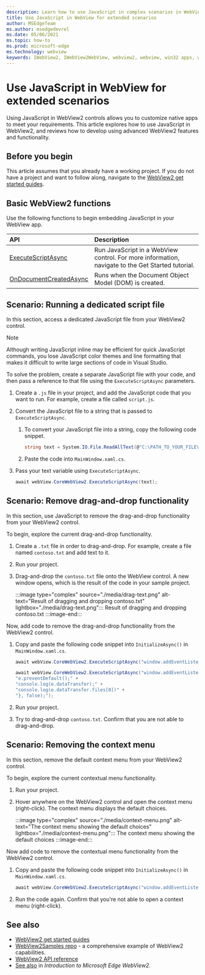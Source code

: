 ```yaml
---
description: Learn how to use JavaScript in complex scenarios in WebView2 apps
title: Use JavaScript in WebView for extended scenarios
author: MSEdgeTeam
ms.author: msedgedevrel
ms.date: 05/06/2021
ms.topic: how-to
ms.prod: microsoft-edge
ms.technology: webview
keywords: IWebView2, IWebView2WebView, webview2, webview, win32 apps, win32, edge, ICoreWebView2, ICoreWebView2Host, browser control, edge html
---
```

# Use JavaScript in WebView for extended scenarios

Using JavaScript in WebView2 controls allows you to customize native apps to meet your requirements.  This article explores how to use JavaScript in WebView2, and reviews how to develop using advanced WebView2 features and functionality.


<!-- ====================================================================== -->
## Before you begin

This article assumes that you already have a working project.  If you do not have a project and want to follow along, navigate to the [WebView2 get started guides][Webview2MainGetStarted].


<!-- ====================================================================== -->
## Basic WebView2 functions

Use the following functions to begin embedding JavaScript in your WebView app.

| API  | Description  |
|:--- |:--- |
| [ExecuteScriptAsync][Webview2ReferenceWpfMicrosoftWebExecutescriptasync] | Run JavaScript in a WebView control. For more information, navigate to the Get Started tutorial. |
| [OnDocumentCreatedAsync][Webview2ReferenceWin32Icorewebview2Addscripttoexecuteondocumentcreated] | Runs when the Document Object Model (DOM) is created. |


<!-- ====================================================================== -->
## Scenario: Running a dedicated script file

In this section, access a dedicated JavaScript file from your WebView2 control.

> [!NOTE]
> Although writing JavaScript inline may be efficient for quick JavaScript commands, you lose JavaScript color themes and line formatting that makes it difficult to write large sections of code in Visual Studio.

To solve the problem, create a separate JavaScript file with your code, and then pass a reference to that file using the `ExecuteScriptAsync` parameters.

1.  Create a `.js` file in your project, and add the JavaScript code that you want to run.  For example, create a file called `script.js`.
1.  Convert the JavaScript file to a string that is passed to `ExecuteScriptAsync`.
    1.  To convert your JavaScript file into a string, copy the following code snippet.

        ```csharp
        string text = System.IO.File.ReadAllText(@"C:\PATH_TO_YOUR_FILE\script.js");
        ```

    1.  Paste the code into `MainWindow.xaml.cs`.
1.  Pass your text variable using `ExecuteScriptAsync`.

    ```csharp
    await webView.CoreWebView2.ExecuteScriptAsync(text);
    ```


<!-- ====================================================================== -->
## Scenario: Remove drag-and-drop functionality

In this section, use JavaScript to remove the drag-and-drop functionality from your WebView2 control.

To begin, explore the current drag-and-drop functionality.

1.  Create a `.txt` file in order to drag-and-drop.  For example, create a file named `contoso.txt` and add text to it.
1.  Run your project.
1.  Drag-and-drop the `contoso.txt` file onto the WebView control.  A new window opens, which is the result of the code in your sample project.

    :::image type="complex" source="./media/drag-text.png" alt-text="Result of dragging and dropping contoso.txt" lightbox="./media/drag-text.png":::
       Result of dragging and dropping contoso.txt
    :::image-end:::

Now, add code to remove the drag-and-drop functionality from the WebView2 control.

1.  Copy and paste the following code snippet into `InitializeAsync()` in `MainWindow.xaml.cs`.

    ```csharp
    await webView.CoreWebView2.ExecuteScriptAsync("window.addEventListener('dragover',function(e){e.preventDefault();},false);");

    await webView.CoreWebView2.ExecuteScriptAsync("window.addEventListener('drop',function(e){" +
    "e.preventDefault();" +
    "console.log(e.dataTransfer);" +
    "console.log(e.dataTransfer.files[0])" +
    "}, false);");
    ```

1.  Run your project.
1.  Try to drag-and-drop `contoso.txt`.  Confirm that you are not able to drag-and-drop.


<!-- ====================================================================== -->
## Scenario: Removing the context menu

In this section, remove the default context menu from your WebView2 control.

To begin, explore the current contextual menu functionality.

1.  Run your project.
1.  Hover anywhere on the WebView2 control and open the context menu (right-click).  The context menu displays the default choices.

    :::image type="complex" source="./media/context-menu.png" alt-text="The context menu showing the default choices" lightbox="./media/context-menu.png":::
       The context menu showing the default choices
    :::image-end:::

Now add code to remove the contextual menu functionality from the WebView2 control.

1.  Copy and paste the following code snippet into `InitializeAsync()` in `MainWindow.xaml.cs`.

    ```csharp
    await webView.CoreWebView2.ExecuteScriptAsync("window.addEventListener('contextmenu', window => {window.preventDefault();});");
    ```

1.  Run the code again.  Confirm that you're not able to open a context menu (right-click).


<!-- ====================================================================== -->
## See also

*  [WebView2 get started guides][Webview2MainGetStarted]
*  [WebView2Samples repo][GithubMicrosoftedgeWebview2samples] - a comprehensive example of WebView2 capabilities.
*  [WebView2 API reference][Webview2ApiReference]
*  [See also][Webview2MainNextSteps] in _Introduction to Microsoft Edge WebView2_.


<!-- ====================================================================== -->
<!-- links -->
[DevtoolsGuideChromiumMain]: ../index.md "Microsoft Edge Developer Tools | Microsoft Docs"

[Webview2ApiReference]: ../webview2-api-reference.md "Microsoft Edge WebView2 API Reference | Microsoft Docs"
[Webview2MainGetStarted]: ../index.md#get-started "Get started - Introduction to Microsoft Edge WebView2 | Microsoft Docs"
[Webview2MainNextSteps]: ../index.md#see-also "See also - Introduction to Microsoft Edge WebView2 | Microsoft Docs"

[Webview2ReferenceWin32Icorewebview2Addscripttoexecuteondocumentcreated]: /microsoft-edge/webview2/reference/win32/icorewebview2#addscripttoexecuteondocumentcreated "AddScriptToExecuteOnDocumentCreated - 0.9.579 - interface ICoreWebView2 | Microsoft Docs"

[Webview2ReferenceWpfMicrosoftWebExecutescriptasync]: /dotnet/api/microsoft.web.webview2.wpf.webview2.executescriptasync "WebView2.ExecuteScriptAsync(String) Method (Microsoft.Web.WebView2.Wpf) | Microsoft Docs"

[GithubMicrosoftedgeWebview2samples]: https://github.com/MicrosoftEdge/WebView2Samples "WebView2 Samples - MicrosoftEdge/WebView2Samples | GitHub"
